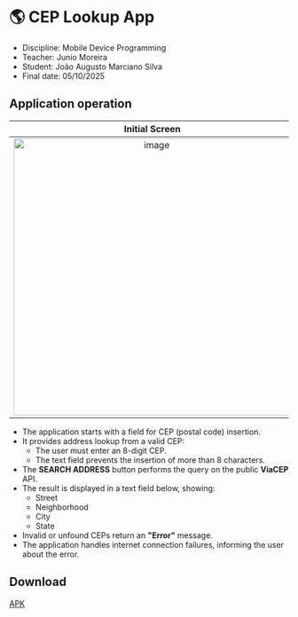 # 🌎 CEP Lookup App
- Discipline: Mobile Device Programming
- Teacher: Junio Moreira
- Student: João Augusto Marciano Silva
- Final date: 05/10/2025

## Application operation

| Initial Screen | Query Example | Error Example |
|:---:|:---:|:---:|
| <img height="500" alt="image" src="https://github.com/user-attachments/assets/76394c32-1a2a-4572-beec-7416a2bc7bd7" /> | <img height="500" alt="image" src="https://github.com/user-attachments/assets/15dd635f-7ad1-44ee-b460-2daaf685b971" /> | <img height="500" alt="image" src="https://github.com/user-attachments/assets/838a20ff-c084-4dc2-ac80-7758c6597932" /> |




- The application starts with a field for CEP (postal code) insertion.
- It provides address lookup from a valid CEP:
  - The user must enter an 8-digit CEP.
  - The text field prevents the insertion of more than 8 characters.
- The **SEARCH ADDRESS** button performs the query on the public **ViaCEP** API.
- The result is displayed in a text field below, showing:
  - Street
  - Neighborhood
  - City
  - State
- Invalid or unfound CEPs return an **"Error"** message.
- The application handles internet connection failures, informing the user about the error.

## Download

[APK](https://www.youtube.com/watch?v=5mI_zN8rGRk)